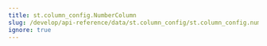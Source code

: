 ```yaml
---
title: st.column_config.NumberColumn
slug: /develop/api-reference/data/st.column_config/st.column_config.numbercolumn
ignore: true
---
```


<Autofunction function="streamlit.column_config.NumberColumn" />
